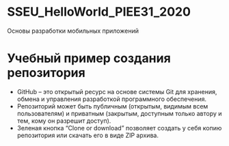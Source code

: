 # SSEU_HelloWorld_PIEE31_2020
Основы разработки мобильных приложений
# Учебный пример создания репозитория
- GitHub – это открытый ресурс на основе системы Git для хранения, обмена и управления разработкой программного обеспечения.
- Репозиторий может быть публичным (открытым, видимым всем пользователям) и приватным (закрытым, доступным только автору и тем, кому он разрешит доступ).
- Зеленая кнопка “Clone or download” позволяет создать у себя копию репозитория или скачать его в виде ZIP архива.
